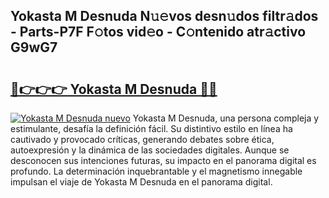 ## Yokasta M Desnuda N𝚞𝚎vos desn𝚞dos filtr𝚊dos - Parts-P7F F𝚘tos vid𝚎o - C𝚘ntenido atr𝚊ctivo G9wG7

# <h2><a href="http://mb1vhc9.tromn.icu/?c=Yokasta+M+Desnuda">🔗👉👉👉 Yokasta M Desnuda 🔗🔗</a></h2>

[![Yokasta M Desnuda nuevo](https://i.imgur.com/pEAQMta.gif)](http://mb1vhc9.tromn.icu/?c=Yokasta+M+Desnuda)
Yokasta M Desnuda, una persona compleja y estimulante, desafía la definición fácil. Su distintivo estilo en línea ha cautivado y provocado críticas, generando debates sobre ética, autoexpresión y la dinámica de las sociedades digitales. Aunque se desconocen sus intenciones futuras, su impacto en el panorama digital es profundo. La determinación inquebrantable y el magnetismo innegable impulsan el viaje de Yokasta M Desnuda en el panorama digital.
